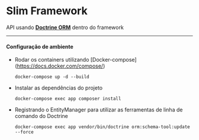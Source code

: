 # Slim Framework
API usando **[Doctrine ORM](https://www.doctrine-project.org/)** dentro do framework

---

#### Configuração de ambiente

* Rodar os containers utilizando [Docker-compose] (https://docs.docker.com/compose/)
    ```
    docker-compose up -d --build
    ```

* Instalar as dependências do projeto
    ```
    docker-compose exec app composer install
    ```

* Registrando o EntityManager para utilizar as ferramentas de linha de comando do Doctrine

    ```
    docker-compose exec app vendor/bin/doctrine orm:schema-tool:update --force
    ```
